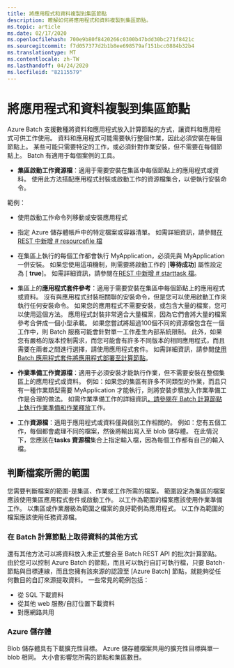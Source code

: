 ```yaml
---
title: 將應用程式和資料複製到集區節點
description: 瞭解如何將應用程式和資料複製到集區節點。
ms.topic: article
ms.date: 02/17/2020
ms.openlocfilehash: 700e9b80f8420266c0300b47bdd30bc271f8421c
ms.sourcegitcommit: f7d057377d2b1b8ee698579af151bcc0884b32b4
ms.translationtype: MT
ms.contentlocale: zh-TW
ms.lasthandoff: 04/24/2020
ms.locfileid: "82115579"
---
```

# <a name="copying-applications-and-data-to-pool-nodes"></a>將應用程式和資料複製到集區節點

Azure Batch 支援數種將資料和應用程式放入計算節點的方式，讓資料和應用程式可供工作使用。 資料和應用程式可能需要執行整個作業，因此必須安裝在每個節點上。 某些可能只需要特定的工作，或必須針對作業安裝，但不需要在每個節點上。 Batch 有適用于每個案例的工具。

- **集區啟動工作資源檔**：適用于需要安裝在集區中每個節點上的應用程式或資料。 使用此方法搭配應用程式封裝或啟動工作的資源檔集合，以便執行安裝命令。  

範例： 
- 使用啟動工作命令列移動或安裝應用程式

- 指定 Azure 儲存體帳戶中的特定檔案或容器清單。 如需詳細資訊，請參閱[在 REST 中新增 # resourcefile 檔](https://docs.microsoft.com/rest/api/batchservice/pool/add#resourcefile)

- 在集區上執行的每個工作都會執行 MyApplication，必須先與 MyApplication 一併安裝。 如果您使用這項機制，則需要將啟動工作的 [**等待成功**] 屬性設定為 [ **true**]。 如需詳細資訊，請參閱在[REST 中新增 # starttask 檔](https://docs.microsoft.com/rest/api/batchservice/pool/add#starttask)。

- 集區上的**應用程式套件參考**：適用于需要安裝在集區中每個節點上的應用程式或資料。 沒有與應用程式封裝相關聯的安裝命令，但是您可以使用啟動工作來執行任何安裝命令。 如果您的應用程式不需要安裝，或包含大量的檔案，您可以使用這個方法。 應用程式封裝非常適合大量檔案，因為它們會將大量的檔案參考合併成一個小型承載。 如果您嘗試將超過100個不同的資源檔包含在一個工作中，則 Batch 服務可能會針對單一工作產生內部系統限制。 此外，如果您有嚴格的版本控制需求，而您可能會有許多不同版本的相同應用程式，而且需要在兩者之間進行選擇，請使用應用程式套件。 如需詳細資訊，請參閱[使用 Batch 應用程式套件將應用程式部署至計算節點](https://docs.microsoft.com/azure/batch/batch-application-packages)。

- **作業準備工作資源檔**：適用于必須安裝才能執行作業，但不需要安裝在整個集區上的應用程式或資料。 例如：如果您的集區有許多不同類型的作業，而且只有一種作業類型需要 MyApplication 才能執行，則將安裝步驟放入作業準備工作是合理的做法。 如需作業準備工作的詳細資訊[，請參閱在 Batch 計算節點上執行作業準備和作業釋放](https://azure.microsoft.com/documentation/articles/batch-job-prep-release/)工作。

- 工作**資源檔**：適用于應用程式或資料僅與個別工作相關的。 例如：您有五個工作，每個都會處理不同的檔案，然後將輸出寫入至 blob 儲存體。  在此情況下，您應該在**tasks 資源檔**集合上指定輸入檔，因為每個工作都有自己的輸入檔。

## <a name="determine-the-scope-required-of-a-file"></a>判斷檔案所需的範圍

您需要判斷檔案的範圍-是集區、作業或工作所需的檔案。 範圍設定為集區的檔案應該使用集區應用程式套件或啟動工作。 以工作為範圍的檔案應該使用作業準備工作。 以集區或作業層級為範圍之檔案的良好範例為應用程式。 以工作為範圍的檔案應該使用任務資源檔。

### <a name="other-ways-to-get-data-onto-batch-compute-nodes"></a>在 Batch 計算節點上取得資料的其他方式

還有其他方法可以將資料放入未正式整合至 Batch REST API 的批次計算節點。 由於您可以控制 Azure Batch 的節點，而且可以執行自訂可執行檔，只要 Batch-節點與目標連線，而且您擁有該來源的認證至 [Azure Batch] 節點，就能夠從任何數目的自訂來源提取資料。 一些常見的範例包括：

- 從 SQL 下載資料
- 從其他 web 服務/自訂位置下載資料
- 對應網路共用

### <a name="azure-storage"></a>Azure 儲存體

Blob 儲存體具有下載擴充性目標。 Azure 儲存體檔案共用的擴充性目標與單一 blob 相同。 大小會影響您所需的節點和集區數目。

